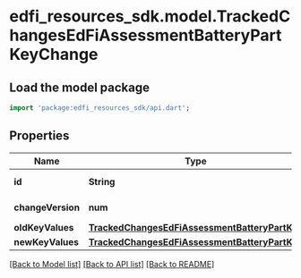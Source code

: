 # edfi_resources_sdk.model.TrackedChangesEdFiAssessmentBatteryPartKeyChange

## Load the model package
```dart
import 'package:edfi_resources_sdk/api.dart';
```

## Properties
Name | Type | Description | Notes
------------ | ------------- | ------------- | -------------
**id** | **String** | Resource identifier | [optional] 
**changeVersion** | **num** | Change version | [optional] 
**oldKeyValues** | [**TrackedChangesEdFiAssessmentBatteryPartKey**](TrackedChangesEdFiAssessmentBatteryPartKey.md) |  | [optional] 
**newKeyValues** | [**TrackedChangesEdFiAssessmentBatteryPartKey**](TrackedChangesEdFiAssessmentBatteryPartKey.md) |  | [optional] 

[[Back to Model list]](../README.md#documentation-for-models) [[Back to API list]](../README.md#documentation-for-api-endpoints) [[Back to README]](../README.md)


